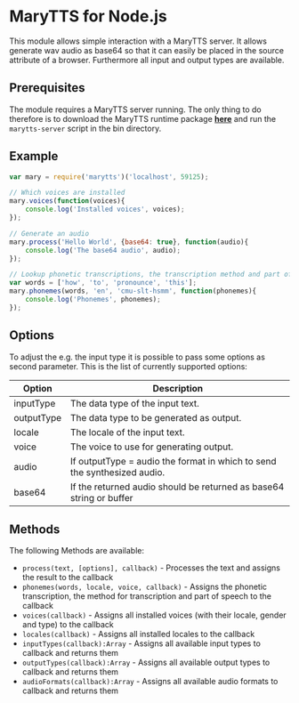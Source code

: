 # MaryTTS for Node.js

This module allows simple interaction with a MaryTTS server. It allows generate wav audio as base64 so that it can easily be placed in the source attribute of a browser. Furthermore all input and output types are available.

## Prerequisites

The module requires a MaryTTS server running. The only thing to do therefore is to download the MaryTTS runtime package **[here](http://mary.dfki.de)** and run the `marytts-server` script in the bin directory.

## Example

```javascript
var mary = require('marytts')('localhost', 59125);

// Which voices are installed
mary.voices(function(voices){
    console.log('Installed voices', voices);
});

// Generate an audio
mary.process('Hello World', {base64: true}, function(audio){
    console.log('The base64 audio', audio);
});

// Lookup phonetic transcriptions, the transcription method and part of speech
var words = ['how', 'to', 'pronounce', 'this'];
mary.phonemes(words, 'en', 'cmu-slt-hsmm', function(phonemes){
    console.log('Phonemes', phonemes);
});

```

## Options

To adjust the e.g. the input type it is possible to pass some options as second parameter. This is the list of currently supported options:

Option      | Description
------------|------------
inputType   | The data type of the input text.
outputType  | The data type to be generated as output.
locale      | The locale of the input text.
voice       | The voice to use for generating output.
audio       | If outputType = audio the format in which to send the synthesized audio.
base64      | If the returned audio should be returned as base64 string or buffer

## Methods

The following Methods are available:

* `process(text, [options], callback)` - Processes the text and assigns the result to the callback
* `phonemes(words, locale, voice, callback)` - Assigns the phonetic transcription, the method for transcription and part of speech to the callback
* `voices(callback)` - Assigns all installed voices (with their locale, gender and type) to the callback
* `locales(callback)` - Assigns all installed locales to the callback
* `inputTypes(callback):Array` - Assigns all available input types to callback and returns them
* `outputTypes(callback):Array` - Assigns all available output types to callback and returns them
* `audioFormats(callback):Array` - Assigns all available audio formats to callback and returns them
